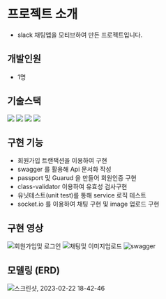 # 프로젝트 소개
- slack 채팅앱을 모티브하여 만든 프로젝트입니다.
## 개발인원
- 1명
## 기술스택
<img src="https://img.shields.io/badge/nestjs-E0234E?style=for-the-badge&logo=NestJs&logoColor=white"> <img src="https://img.shields.io/badge/TypeScript-3178C6?style=for-the-badge&logo=TypeScript&logoColor=white"> <img src="https://img.shields.io/badge/mysql-4479A1?style=for-the-badge&logo=mysql&logoColor=white"> <img src="https://img.shields.io/badge/typeorm-FF8700?style=for-the-badge&logo=typeorm&logoColor=white">


## 구현 기능
- 회원가입 트랜잭션을 이용하여 구현
- swagger 를 활용해 Api 문서화 작성
- passport 및 Guarud 을 만들어 회원인증 구현
- class-validator 이용하여 유효성 검사구현
- 유닛테스트(unit test)를 통해 service 로직 테스트
- socket.io 를 이용하여 채팅 구현 및 image 업로드 구현

## 구현 영상
![회원가입및 로그인](https://user-images.githubusercontent.com/80239527/220887700-50313a85-9f9a-45e4-b2df-afff745de880.gif)
![채팅및 이미지업로드](https://user-images.githubusercontent.com/80239527/220887713-20d80f4e-46c6-4d74-a71e-2214795da781.gif)
![swagger](https://user-images.githubusercontent.com/80239527/220888937-0403e5b5-1efb-4be5-ad82-52ceaa079ef7.gif)



## 모델링 (ERD)
![스크린샷, 2023-02-22 18-42-46](https://user-images.githubusercontent.com/80239527/220582598-94ab4180-858b-44e4-b5e1-9c8fca4b141a.png)
